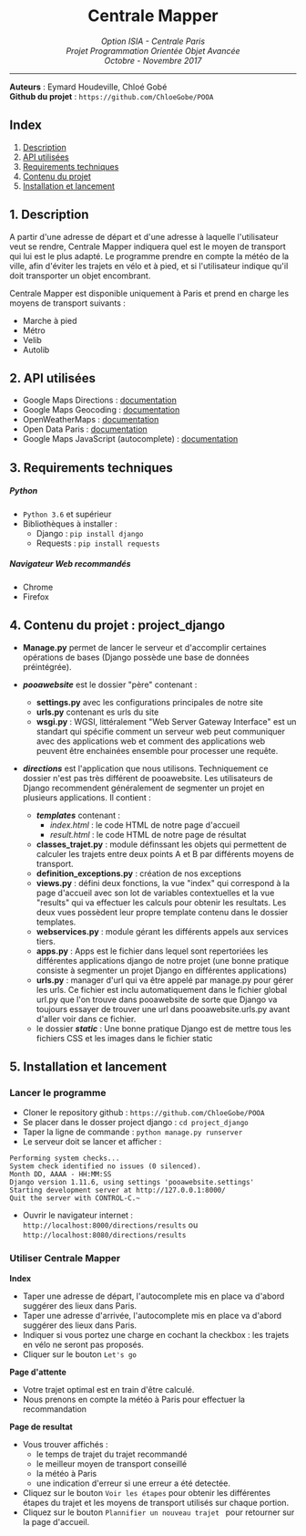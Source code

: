<h1 align='center'> Centrale Mapper </h1>
<p align='center'>
<i>Option ISIA - Centrale Paris <br>
Projet Programmation Orientée Objet Avancée <br>
Octobre - Novembre 2017 <hr></i></p>

__Auteurs__ : Eymard Houdeville, Chloé Gobé <br>
__Github du projet__ : `https://github.com/ChloeGobe/POOA`

## Index
1. [Description](#description)
2. [API utilisées](#api)
3. [Requirements techniques](#requirements)
4. [Contenu du projet](#arborescence)
5. [Installation et lancement](#installation)


## <a name="description"></a>1. Description
A partir d'une adresse de départ et d'une adresse à laquelle l'utilisateur veut se rendre, Centrale Mapper indiquera quel
est le moyen de transport qui lui est le plus adapté. Le programme prendre en compte la météo de la ville, afin d'éviter
les trajets en vélo et à pied, et si l'utilisateur indique qu'il doit transporter un objet encombrant.

Centrale Mapper est disponible uniquement à Paris et prend en charge les moyens de transport suivants :

* Marche à pied
* Métro
* Velib
* Autolib

## <a name="api"></a>2. API utilisées
- Google Maps Directions :  [documentation](https://developers.google.com/maps/documentation/directions/ "Title")  
- Google Maps Geocoding : [documentation](https://developers.google.com/maps/documentation/geocoding/ "Title")  
- OpenWeatherMaps : [documentation](http://openweathermap.org/current "Title")
- Open Data Paris : [documentation](https://opendata.paris.fr/api/v1/documentation "Title")
- Google Maps JavaScript (autocomplete) : [documentation](https://developers.google.com/maps/documentation/javascript/places-autocomplete)


## <a name="requirements"></a>3. Requirements techniques

##### Python
- `Python 3.6` et supérieur
- Bibliothèques à installer :
    - Django : `pip install django`
    - Requests : `pip install requests`

##### Navigateur Web recommandés
- Chrome
- Firefox

## 4. <a name="arborescence"></a>Contenu du projet : project_django


- **Manage.py** permet de lancer le serveur et d'accomplir certaines opérations de bases 
(Django possède une base de données préintégrée). <br>

-  **_pooawebsite_** est le dossier "père" contenant :
    - **settings.py** avec les configurations principales de notre site
    - **urls.py**  contenant es urls du site
    - **wsgi.py** : WGSI, littéralement "Web Server Gateway Interface" est un standart qui spécifie comment un serveur 
    web peut communiquer avec des applications web et comment des applications web peuvent être enchainées ensemble
     pour processer une requête.

- **_directions_** est l'application que nous utilisons. Techniquement ce dossier n'est pas très différent de pooawebsite.
 Les utilisateurs de Django recommendent généralement de segmenter un projet en plusieurs applications. Il contient :
    - **_templates_** contenant :
  		- *index.html* : le code HTML de notre page d'accueil
  		- *result.html* : le code HTML de notre page de résultat
   - **classes_trajet.py** : module définssant les objets qui permettent de calculer les trajets entre deux points A et B 
   par différents moyens de transport.
  - **definition_exceptions.py** : création de nos exceptions
  - **views.py** : défini deux fonctions, la vue "index" qui correspond à la page d'accueil avec son lot de variables 
  contextuelles et la vue "results" qui va effectuer les calculs pour obtenir les resultats. Les deux vues possèdent 
  leur propre template contenu dans le dossier templates.
  - **webservices.py** : module gérant les différents appels aux services tiers.
  - **apps.py** : Apps est le fichier dans lequel sont repertoriées les différentes applications django de notre projet
   (une bonne pratique consiste à segmenter un projet Django en différentes applications)
  - **urls.py** : manager d'url qui va être appelé par manage.py pour gérer les urls. 
  Ce fichier est inclu automatiquement dans le fichier global url.py que l'on trouve dans pooawebsite de sorte que Django
   va toujours essayer de trouver une url dans pooawebsite.urls.py avant d'aller voir dans ce fichier.
  - le dossier **_static_** : Une bonne pratique Django est de mettre tous les fichiers CSS et les images dans le fichier static

## <a name="installation"></a>5. Installation et lancement

### Lancer le programme
- Cloner le repository github :  `https://github.com/ChloeGobe/POOA`
- Se placer dans le dosser project django : `cd project_django`
- Taper la ligne de commande : `python manage.py runserver`
- Le serveur doit se lancer et afficher :

~~~
Performing system checks...
System check identified no issues (0 silenced).
Month DD, AAAA - HH:MM:SS
Django version 1.11.6, using settings 'pooawebsite.settings'
Starting development server at http://127.0.0.1:8000/
Quit the server with CONTROL-C.~
~~~

- Ouvrir le navigateur internet : `http://localhost:8000/directions/results` ou `http://localhost:8080/directions/results`

### Utiliser Centrale Mapper

**Index**

- Taper une adresse de départ, l'autocomplete mis en place va d'abord suggérer des lieux dans Paris.
- Taper une adresse d'arrivée, l'autocomplete mis en place va d'abord suggérer des lieux dans Paris.
- Indiquer si vous portez une charge en cochant la checkbox : les trajets en vélo ne seront pas proposés.
- Cliquer sur le bouton `Let's go`

**Page d'attente**

- Votre trajet optimal est en train d'être calculé.
- Nous prenons en compte la météo à Paris pour effectuer la recommandation

**Page de resultat**

- Vous trouver affichés :
	- le temps de trajet du trajet recommandé
	- le meilleur moyen de transport conseillé
	- la météo à Paris
	- une indication d'erreur si une erreur a été detectée.
- Cliquez sur le bouton `Voir les étapes` pour obtenir les différentes étapes du trajet et les moyens de transport utilisés sur chaque portion.
- Cliquez sur le bouton `Plannifier un nouveau trajet ` pour retourner sur la page d'accueil.

